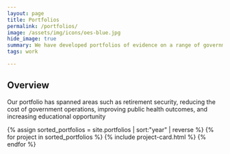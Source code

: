 ```yaml
---
layout: page
title: Portfolios
permalink: /portfolios/
image: /assets/img/icons/oes-blue.jpg
hide_image: true
summary: We have developed portfolios of evidence on a range of government-wide priorities.
tags: work

---
```



## Overview
Our portfolio has spanned areas such as retirement security, reducing the cost of government operations, improving public health outcomes, and increasing educational opportunity

<div class="margin-top-4">
  <div class="grid-row grid-gap">
    {% assign sorted_portfolios = site.portfolios | sort:"year" | reverse %}
    {% for project in sorted_portfolios %}
      {% include project-card.html %}
    {% endfor %}
  </div>
</div>
